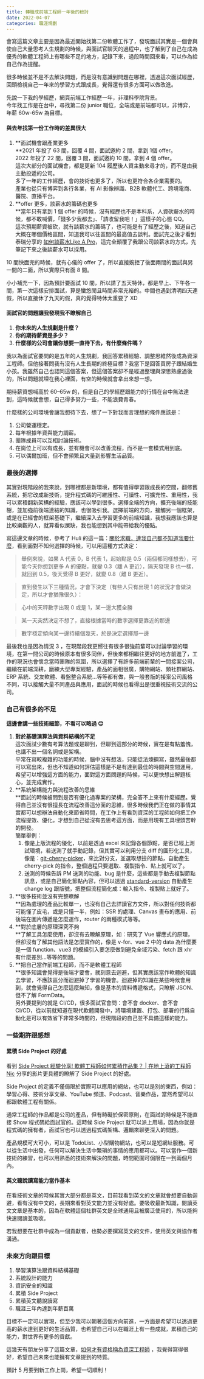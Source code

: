 ```yaml
---
title: 轉職成前端工程師一年後的檢討
date: 2022-04-07
categories: 職涯規劃
---
```


會寫這篇文章主要是因為最近開始找第二份軟體工作了，發現面試其實是一個會與使自己大量思考人生規劃的時候，與面試官聊天的過程中，也了解到了自己在成為優秀的軟體工程師上有哪些不足的地方，記錄下來，過段時間回來看，可以作為給自己作為提醒。

很多時候並不是不去解決問題，而是沒有意識到問題在哪裡，透過這次面試經歷，回頭檢視自己一年來的學習方式跟成長，覺得還有很多方面可以做改進。

先說一下我的學經歷，網頁前端工作經歷一年，非理科學院背景。  
今年找工作是在台中，尋找第二份 junior 職位，全端或是前端都可以，非博弈，年薪 60w-65w 為目標。

#### 與去年找第一份工作時的差異很大

1. **面試機會跟產業更多  
    **2021 年投了 63 間，回覆 4 間，面試邀約 2 間，拿到 1個 offer。  
    2022 年投了 22 間，回覆 3 間，面試邀約 10 間，拿到 4 個 offer。  
    這次大部分的面試機會，都是更新 104 履歷後人資主動來尋才的，而不是由我主動投遞的公司。  
    多了一年的工作經歷，會的技術也更多了，所以也更符合各企業需要的。  
    產業也從只有博弈到各行各業，有 AI 影像辨識、B2B 軟體代工、跨境電商、醫院、直播平台。
2. **offer 更多，談薪水的籌碼也更多  
    **當年只有拿到 1 個 offer 的時候，沒有經歷也不是本科系，人資砍薪水的時候，都不敢喊價，「錢多少我都去」、「請收留我吧！」這樣子的心態 QQ。  
    這次預期薪資被砍，就有談薪水的籌碼了，也可能是有了經歷之後，知道自己大概在哪個價格區間，知道我可以往區間的最高值去談判。面試完之後才看到泰瑞分享的 [如何談薪水Like A Pro](https://www.youtube.com/watch?v=OjaK7nmCYCo&t=93s)，這完全顛覆了我跟公司談薪水的方式，先筆記下來之後談薪水可以採用。

10 間快面完的時候，就有心儀的 offer 了，所以直接婉拒了後面兩間的面試與另一間的二面，所以實際只有面 8 間。

小小補充一下，因為預計要面試 10 間，所以請了五天特休，都是早上、下午各一間，第一次這樣安排面試，算是蠻悠閒且時間非常充裕的。中間也遇到清明四天連假，所以直接休了九天的假，真的覺得特休太重要了 XD

#### 面試官的問題讓我發現我不瞭解自己

1. **你未來的人生規劃是什麼？**
2. **你的期待薪資是多少？**
3. **什麼樣的公司會讓你想要一直待下去，有什麼條件嗎？**

我以為面試官要問的是五年的人生規劃，我回答累積經驗、調整思維然後成為資深工程師。但他接著問我有沒有人生長期的終極目標？我當下是回答買房子跟結婚生小孩。我雖然自己也認同這個答案，但這個答案卻不是經過整理與深思熟慮過後的，所以問題就埋在我心裡面，有空的時候就會拿出來想一想。

期待薪資想喊高於 60–65w 的，但是自己的學經歷跟能力的行情在台中無法達到，這時候就會想，自己得多努力一些，不能浪費青春。

什麼樣的公司環境會讓我想待下去，想了一下對我而言理想的條件應該是：

1. 公司營運穩定。
2. 每年根據年資與能力調薪。
3. 團隊成員可以互相討論技術。
4. 在崗位上可以有成長，並有機會可以改善流程，而不是一套模式用到底。
5. 可以偶爾加班，但不會頻繁且大量到影響生活品質。

### 最後的選擇

其實對現階段的我來說，到哪裡都是新環境，都有值得學習跟成長的空間，翻修舊系統，把它改成新技術，提升程式碼的可維護性、可讀性、可擴充性、重用性，我可以累積翻新架構的經驗，應該可以學到很多。選擇全端的方向，擴充後端的技能樹，並加強前後端連結的知識，也很吸引我。選擇前端的方向，接觸另一個框架，或是在已經會的框架基礎下，繼續深入去學習更多的前端知識，我想我應該也算是比較樂觀的人，就算看似屎缺，我也能想到其中能帶給我的優點。

寫這邊文章的時候，參考了 Huli 的這一篇：[關於求職，連我自己都不知道我要什麼](https://medium.com/@hulitw/i-dont-know-what-i-want-about-career-383bee0be733)，看到面對不知何選擇的時候，可以用這種方式決定：

> 舉例來說，如果 A 代表 0，B 代表 1，起始點是 0.5（兩個都同樣想去），可能今天你想到更多 A 的優點，就變 0.3（離 A 更近），隔天發現 B 也一樣，就回到 0.5，後天覺得 B 更好，就變 0.8（離 B 更近）。

> 直到發生以下三種情況，才會下決定（有些人只有出現 1 的狀況才會做決定，所以才會猶豫很久）：

> 心中的天秤數字出現 0 或是 1，某一邊大獲全勝

> 某一天突然決定不想了，直接根據當時的數字選擇更靠近的那邊

> 數字穩定傾向某一邊持續個幾天，於是決定選擇那一邊

最後我也是因為情況 3 ，在現階段我更嚮往有很多很強前輩可以討論學習的環境，在第一間公司的時候原本有很多同伴，但後來都相繼往更好的地方前進了，工作的現況也會懷念當時團隊的氛圍，所以選擇了有許多前端前輩的一間接案公司，繼續在前端深耕，磨練大型專案經驗，產品的面相很廣，購物網站、類社群網站、ERP 系統、交友軟體、看盤整合系統…等等都有做，與一般套版的接案公司風格不同，可以接觸大量不同產品與應用，面試的時候也看得出是很重視技術交流的公司。

### 自己有很多的不足

**這邊會講一些技術細節，不看可以略過 😌**

1. **對於基礎演算法與資料結構的不足**  
    這次面試少數有考算法題或是聊到，但聊到這部分的時候，實在是有點羞愧，也講不出一個名詞或是架構。  
    平常在寫較複雜的功能的時候，腦中沒有想法，只能徒法煉鋼寫，雖然最後都可以寫出來，但也不知道如何評估這樣是不是有達到最佳的時間與空間運用，希望可以增強這方面的能力，面對這方面問題的時候，可以更快想出解題核心，並完成實作。
2. **系統架構能力與流程改善的思維  
    **面試的時候被問到是否有優化過專案的架構，完全答不上來有什麼經歷。覺得自己並沒有很擅長在流程改善這分面的思維，很多時候我們正在做的事情其實都可以想辦法自動化來節省時間，在工作上有看到資深的工程師如何把工作流程提效、優化，才想到自己從沒有去思考這方面，而是用現有工具埋頭苦幹的開發。  
    簡單舉例：  
    1. 像是上版流程的優化，以前是透過 excel 來記錄各個節點，是否已經上測試環境，若送測了就手動記錄，但其實可以利用分支 diff 的圖形化工具，像是：[git-cherry-picker](https://iendeavor.github.io/git-cherry-picker/#/cherry-pick)，來比對分支，並選取想撿的節點，自動產生 cherry-pick 的指令，整個過程只要選取、複製指令、貼上就可以了。  
    2. 送測的時候告訴 PM 送測的功能、bug 是什麼，這些都是手動去複製節點訊息，或是自己簡化節點內容，但可以透過 [standard-version](https://github.com/conventional-changelog/standard-version) 自動產生 change log 跟版號，把整個流程簡化成：輸入指令、複製貼上就好了。
3. **很多技術並沒有完整瞭解  
    **因為處理的產品比較單一，也沒有自己去詳讀官方文件，所以對任何技術都可能懂了皮毛，或是只懂一半，例如：SSR 的處理、Canvas 畫布的應用、前後端在圖片傳遞是怎麼運作，router 的兩種模式等等。
4. **對於底層的原理深究不夠  
    **了解工具怎麼使用，卻沒有去瞭解原理，如：研究了 Vue 響應式的原理，但卻沒有了解其他語法是怎麼實作的，像是 v-for、vue 2 中的 data 為什麼要是一個 function、vue3 的模組引入要怎麼做到避免全域污染、fetch 跟 xhr 有什麼差別…等等的問題。
5. **把自己當作前端工程師，而不是軟體工程師  
    **很多知識會覺得是後端才要會，就刻意去迴避，但其實應該當作軟體的知識去學習，不應該區分而迴避掉了學習的機會。迴避掉的知識在某些時候會用到，就會覺得自己怎麼這麼無知，像是基本的資料傳遞格式，只瞭解 JSON、但不了解 FormData。  
    另外要提到的就是 CI/CD，很多面試官會問：會不會 docker、會不會 CI/CD，從以前就知道在現代軟體開發中，將環境建置、打包、部署的行爲自動化是可以有效省下非常多時間的，但現階段的自己並不具備這樣的能力。

### 一些期許跟感想

#### 累積 Side Project 的好處

看到 [Side Project 經驗分享! 軟體工程師如何累積作品集？ | 在地上滾的工程師 Nic](https://www.youtube.com/watch?v=FLHqG9g67w0&t=762s) 分享的影片更具體的瞭解了 Side Project 的好處。

Side Project 的定義不僅侷限於實際可以應用的網站，也可以是別的東西，例如：學習心得、技術分享文章、YouTube 頻道、Podcast、音樂作品，當然希望可以都跟軟體工程有關係。

通常工程師的作品都是公司的產品，但有時礙於保密原則，在面試的時候是不能直接 Show 程式碼給面試官的。這時候 Side Project 就可以派上用場，因為你就是程式碼的擁有者，面試官也可以透過程式碼架構、邏輯來聊更深入的問題。

產品規模可大可小，可以是 TodoList、小型購物網站，也可以是短網址服務。可以從生活中出發，任何可以解決生活中繁瑣的事情的應用都可以。可以當作一個新技術的練習，也可以用熟悉的技術來解決的問題，時間範圍可侷限在一到兩個月內。

#### 英文聽說讀寫能力當作基本

在看技術文章的時候其實大部分都是英文，目前我看到英文的文章就會想要自動迴避，看有沒有中文的，長期來看對英文能力並沒有好處。要吸收最新知識，閱讀英文文章是基本的，因為在軟體這個社群英文是全球通用且被廣泛使用的，所以能夠快速閱讀並吸收。

若我想要在社群中成為一個貢獻者，也勢必要撰寫英文的文件，使用英文與協作者溝通。

### 未來方向跟目標

1. 學習演算法跟資料結構基礎
2. 系統設計的能力
3. 資訊安全的知識
4. 累積 Side Project
5. 累積英文聽說讀寫
6. 職涯三年內達到年薪百萬

目標不一定可以實現，但至少我可以朝著這個方向前進，一方面是希望可以透過更高的薪水達到更好的生活品質，也希望自己可以在職涯上有一些成就，累積自己的能力，對世界有更多的貢獻。

這幾天有朋友分享了這篇文章，[如何才有資格稱為資深工程師](https://jaceju.net/be-a-senior-engineer/) ，我覺得寫得很好，希望自己未來也能擁有文章提到的特質。

預計 5 月要到新工作上崗，希望一切順利！
